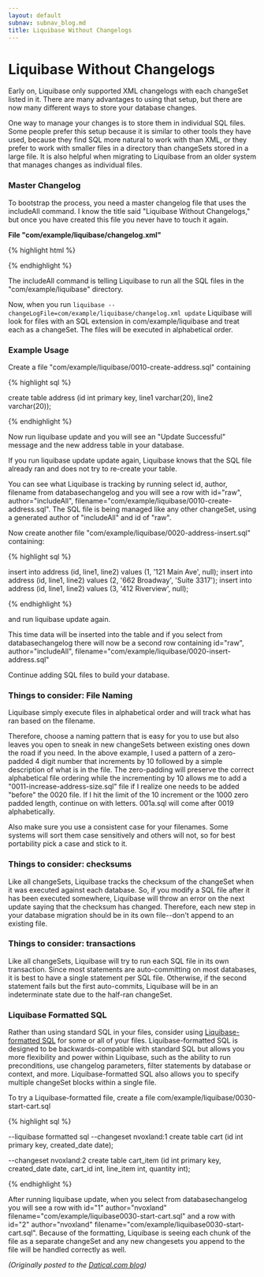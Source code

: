 ```yaml
---
layout: default
subnav: subnav_blog.md
title: Liquibase Without Changelogs
---
```

# Liquibase Without Changelogs

Early on, Liquibase only supported XML changelogs with each changeSet listed in it. There are many advantages to using that setup, but there are now many different ways to store your database changes.

One way to manage your changes is to store them in individual SQL files.  Some people prefer this setup because it is similar to other tools they have used, because they find SQL more natural to work with than XML, or they prefer to work with smaller files in a directory than changeSets stored in a large file. It is also helpful when migrating to Liquibase from an older system that manages changes as individual files.

### Master Changelog

To bootstrap the process, you need a master changelog file that uses the includeAll command. I know the title said "Liquibase Without Changelogs," but once you have created this file you never have to touch it again.

**File "com/example/liquibase/changelog.xml"**

{% highlight html %}

<?xml version="1.0" encoding="UTF-8" standalone="no"?>
<databaseChangeLog xmlns="http://www.liquibase.org/xml/ns/dbchangelog"
                   xmlns:xsi="http://www.w3.org/2001/XMLSchema-instance"
                   xsi:schemaLocation="http://www.liquibase.org/xml/ns/dbchangelog http://www.liquibase.org/xml/ns/dbchangelog/dbchangelog-3.4.xsd">
    <includeAll path="com/example/liquibase" filter="sql"/>
</databaseChangeLog>

{% endhighlight %}

The includeAll command is telling Liquibase to run all the SQL files in the "com/example/liquibase" directory.

Now, when you run `liquibase --changeLogFile=com/example/liquibase/changelog.xml update` Liquibase will look for files with an SQL extension in com/example/liquibase and treat each as a changeSet. The files will be executed in alphabetical order.

### Example Usage

Create a file "com/example/liquibase/0010-create-address.sql" containing

{% highlight sql %}

create table address (id int primary key, line1 varchar(20), line2 varchar(20));

{% endhighlight %}

Now run liquibase update and you will see an "Update Successful" message and the new address table in your database.

If you run liquibase update update again, Liquibase knows that the SQL file already ran and does not try to re-create your table.

You can see what Liquibase is tracking by running select id, author, filename from databasechangelog and you will see a row with id="raw", author="includeAll", filename="com/example/liquibase/0010-create-address.sql". The SQL file is being managed like any other changeSet, using a generated author of "includeAll" and id of "raw".

Now create another file "com/example/liquibase/0020-address-insert.sql" containing:

{% highlight sql %}

insert into address (id, line1, line2) values (1, '121 Main Ave', null);
insert into address (id, line1, line2) values (2, '662 Broadway', 'Suite 3317');
insert into address (id, line1, line2) values (3, '412 Riverview', null);

{% endhighlight %}

and run liquibase update again.

This time data will be inserted into the table and if you select from databasechangelog there will now be a second row containing id="raw", author="includeAll", filename="com/example/liquibase/0020-insert-address.sql"

Continue adding SQL files to build your database.

### Things to consider: File Naming

Liquibase simply execute files in alphabetical order and will track what has ran based on the filename.

Therefore, choose a naming pattern that is easy for you to use but also leaves you open to sneak in new changeSets between existing ones down the road if you need. In the above example, I used a pattern of a zero-padded 4 digit number that increments by 10 followed by a simple description of what is in the file. The zero-padding will preserve the correct alphabetical file ordering while the incrementing by 10 allows me to add a "0011-increase-address-size.sql" file if I realize one needs to be added "before" the 0020 file. If I hit the limit of the 10 increment or the 1000 zero padded length, continue on with letters. 001a.sql will come after 0019 alphabetically.

Also make sure you use a consistent case for your filenames. Some systems will sort them case sensitively and others will not, so for best portability pick a case and stick to it.

### Things to consider: checksums

Like all changeSets, Liquibase tracks the checksum of the changeSet when it was executed against each database. So, if you modify a SQL file after it has been executed somewhere, Liquibase will throw an error on the next update saying that the checksum has changed. Therefore, each new step in your database migration should be in its own file--don't append to an existing file.

### Things to consider: transactions

Like all changeSets, Liquibase will try to run each SQL file in its own transaction. Since most statements are auto-committing on most databases, it is best to have a single statement per SQL file. Otherwise, if the second statement fails but the first auto-commits, Liquibase will be in an indeterminate state due to the half-ran changeSet.

### Liquibase Formatted SQL

Rather than using standard SQL in your files, consider using [Liquibase-formatted SQL](http://www.liquibase.org/documentation/sql_format.html) for some or all of your files. Liquibase-formatted SQL is designed to be backwards-compatible with standard SQL but allows you more flexibility and power within Liquibase, such as the ability to run preconditions, use changelog parameters, filter statements by database or context, and more. Liquibase-formatted SQL also allows you to specify multiple changeSet blocks within a single file.

To try a Liquibase-formatted file, create a file com/example/liquibase/0030-start-cart.sql

{% highlight sql %}

--liquibase formatted sql
--changeset nvoxland:1
create table cart (id int primary key, created_date date);

--changeset nvoxland:2
create table cart_item (id int primary key, created_date date, cart_id int, line_item int, quantity int);

{% endhighlight %}

After running liquibase update, when you select from databasechangelog you will see a row with id="1" author="nvoxland" filename="com/example/liquibase0030-start-cart.sql" and a row with id="2" author="nvoxland" filename="com/example/liquibase0030-start-cart.sql". Because of the formatting, Liquibase is seeing each chunk of the file as a separate changeSet and any new changesets you append to the file will be handled correctly as well.

*(Originally posted to the [Datical.com blog](http://www.datical.com/liquibase-without-changelogs/))*